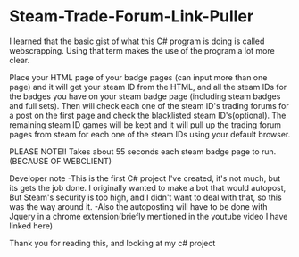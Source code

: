 # Steam-Trade-Forum-Link-Puller

I learned that the basic gist of what this C# program is doing is called webscrapping. Using that term makes the use of the program a lot more clear. 

Place your HTML page of your badge pages (can input more than one page) and it will get your steam ID from the HTML, 
and all the steam IDs for the badges you have on your steam badge page (including steam badges and full sets). 
Then will check each one of the steam ID's trading forums for a post on the first page and check the blacklisted steam ID's(optional). 
The remaining steam ID games will be kept and it will pull up the trading forum pages from steam for each one of the steam IDs using 
your default browser. 

PLEASE NOTE!!
Takes about 55 seconds each steam badge page to run. (BECAUSE OF WEBCLIENT)

Developer note
-This is the first C# project I've created, it's not much, but its gets the job done. I originally wanted to make a bot that would autopost,
But Steam's security is too high, and I didn't want to deal with that, so this was the way around it. 
-Also the autoposting will have to be done with Jquery in a chrome extension(briefly mentioned in the youtube video I have linked here)

Thank you for reading this, and looking at my c# project 
